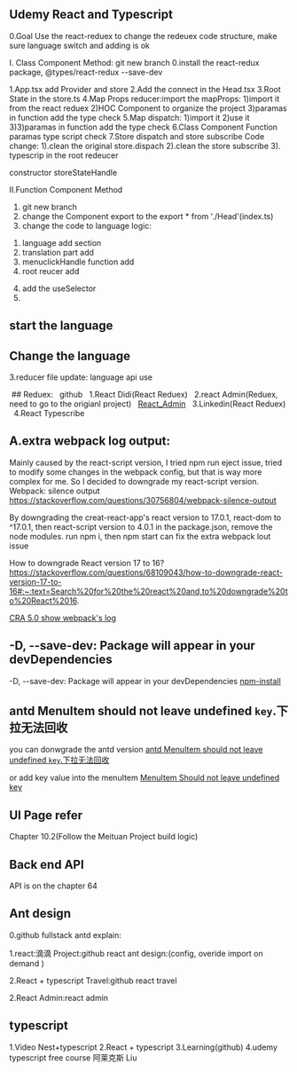 ## Udemy React and Typescript

0.Goal Use the react-reduex to change the redeuex code structure, make sure language switch and adding is ok

I. Class Component Method:
git new branch
0.install the react-redux package, @types/react-redux --save-dev

1.App.tsx add Provider and store
2.Add the connect in the Head.tsx
3.Root State in the store.ts 
4.Map Props reducer:import the mapProps:
1)import it from the react reduex
2)HOC Component to organize the project
3)paramas in function add the type check
5.Map dispatch:
1)import it 
2)use it
3)3)paramas in function add the type check
6.Class Component Function paramas type script check
7.Store dispatch and store subscribe Code change:
1).clean the original store.dispach
2).clean the store subscribe
3). typescrip in the root redeucer


constructor
storeStateHandle


II.Function Component Method
1. git new branch
2. change the Component export to the export * from './Head'(index.ts)
3. change the code to language logic:
1) language add section
2) translation part add
3) menuclickHandle function add
4) root reucer add
4. add the useSelector
5. 






## start the language


## Change the language
3.reducer file update: language api use



















 ## Reduex:
  github
  1.React Didi(React Reduex)
  2.react Admin(Reduex, need to go to the origianl project)
  [React_Admin](https://github.dev/GlennOu66304/react-admin)
  3.Linkedin(React Reduex)
  4.React Typescribe








## A.extra webpack log output:
Mainly caused by the react-script version, I tried npm run eject issue, tried to modify some changes in the webpack config, but that is way more complex for me. So I decided to downgrade my react-script version.
Webpack: silence output
https://stackoverflow.com/questions/30756804/webpack-silence-output

By downgrading the creat-react-app's react version to 17.0.1, react-dom to ^17.0.1, then react-script version to 4.0.1 in the package.json, remove the node modules. run npm i, then npm start can fix the extra webpack lout issue

How to downgrade React version 17 to 16?
https://stackoverflow.com/questions/68109043/how-to-downgrade-react-version-17-to-16#:~:text=Search%20for%20the%20react%20and,to%20downgrade%20to%20React%2016.

[CRA 5.0 show webpack's log](https://github.com/facebook/create-react-app/issues/11871)    

## -D, --save-dev: Package will appear in your devDependencies
-D, --save-dev: Package will appear in your devDependencies
[npm-install](https://docs.npmjs.com/cli/v8/commands/npm-install)


## antd MenuItem should not leave undefined `key`.下拉无法回收

you can donwgrade the antd version 
[antd MenuItem should not leave undefined `key`.下拉无法回收](https://blog.csdn.net/lizhen_software/article/details/117691861)


or add key value into the menuItem
[MenuItem Should not leave undefined key](https://www.inflearn.com/questions/321408)


## UI Page refer
Chapter 10.2(Follow the Meituan Project build logic)
## Back end API
API is on the chapter 64


## Ant design

0.github fullstack antd explain:

1.react:滴滴 Project:github react ant design:(config, overide import on demand )

2.React + typescript Travel:github react travel

2.React Admin:react admin


## typescript
1.Video Nest+typescript
2.React + typescript
3.Learning(github)
4.udemy typescript free course 阿莱克斯 Liu



